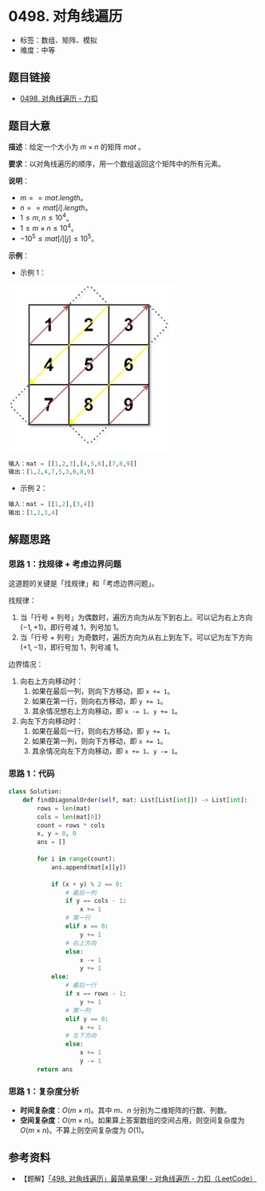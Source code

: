 # 0498. 对角线遍历

- 标签：数组、矩阵、模拟
- 难度：中等

## 题目链接

- [0498. 对角线遍历 - 力扣](https://leetcode.cn/problems/diagonal-traverse/)

## 题目大意

**描述**：给定一个大小为 $m \times n$ 的矩阵 $mat$ 。

**要求**：以对角线遍历的顺序，用一个数组返回这个矩阵中的所有元素。

**说明**：

- $m == mat.length$。
- $n == mat[i].length$。
- $1 \le m, n \le 10^4$。
- $1 \le m \times n \le 10^4$。
- $-10^5 \le mat[i][j] \le 10^5$。

**示例**：

- 示例 1：

![](../images/20201024049801.jpg)

```python
输入：mat = [[1,2,3],[4,5,6],[7,8,9]]
输出：[1,2,4,7,5,3,6,8,9]
```

- 示例 2：

```python
输入：mat = [[1,2],[3,4]]
输出：[1,2,3,4]
```

## 解题思路

### 思路 1：找规律 + 考虑边界问题

这道题的关键是「找规律」和「考虑边界问题」。

找规律：

1. 当「行号 + 列号」为偶数时，遍历方向为从左下到右上。可以记为右上方向 $(-1, +1)$，即行号减 $1$，列号加 $1$。
2. 当「行号 + 列号」为奇数时，遍历方向为从右上到左下。可以记为左下方向 $(+1, -1)$，即行号加 $1$，列号减 $1$。

边界情况：

1. 向右上方向移动时：
   1. 如果在最后一列，则向下方移动，即 `x += 1`。
   2. 如果在第一行，则向右方移动，即 `y += 1`。
   3. 其余情况想右上方向移动，即 `x -= 1`、`y += 1`。
2. 向左下方向移动时：
   1. 如果在最后一行，则向右方移动，即 `y += 1`。
   2. 如果在第一列，则向下方移动，即 `x += 1`。
   3. 其余情况向左下方向移动，即 `x += 1`、`y -= 1`。

### 思路 1：代码

```python
class Solution:
    def findDiagonalOrder(self, mat: List[List[int]]) -> List[int]:
        rows = len(mat)
        cols = len(mat[0])
        count = rows * cols
        x, y = 0, 0
        ans = []

        for i in range(count):
            ans.append(mat[x][y])

            if (x + y) % 2 == 0:
                # 最后一列
                if y == cols - 1:
                    x += 1
                # 第一行
                elif x == 0:
                    y += 1
                # 右上方向
                else:
                    x -= 1
                    y += 1
            else:
                # 最后一行
                if x == rows - 1:
                    y += 1
                # 第一列
                elif y == 0:
                    x += 1
                # 左下方向
                else:
                    x += 1
                    y -= 1
        return ans
```

### 思路 1：复杂度分析

- **时间复杂度**：$O(m \times n)$。其中 $m$、$n$ 分别为二维矩阵的行数、列数。
- **空间复杂度**：$O(m \times n)$。如果算上答案数组的空间占用，则空间复杂度为 $O(m \times n)$。不算上则空间复杂度为 $O(1)$。

## 参考资料

- 【题解】[「498. 对角线遍历」最简单易懂! - 对角线遍历 - 力扣（LeetCode）](https://leetcode.cn/problems/diagonal-traverse/solution/498-dui-jiao-xian-bian-li-zui-jian-dan-y-ibu3/)

